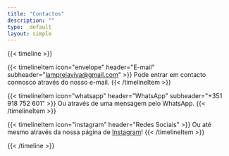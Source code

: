 ```yaml
---
title: "Contactos"
description: ""
type: _default
layout: simple
---
```


{{< timeline >}}

{{< timelineItem icon="envelope" header="E-mail" subheader="lampreiaviva@gmail.com" >}}
Pode entrar em contacto connosco através do nosso e-mail.
{{< /timelineItem >}}


{{< timelineItem icon="whatsapp" header="WhatsApp" subheader="+351 918 752 601" >}}
Ou através de uma mensagem pelo WhatsApp.
{{< /timelineItem >}}

{{< timelineItem icon="instagram" header="Redes Sociais" >}}
Ou até mesmo através da nossa página de <a href="https://www.instagram.com/lampreiaviva/">Instagram</a>!
{{< /timelineItem >}}

{{< /timeline >}}